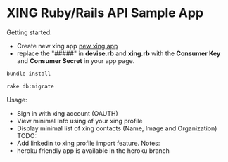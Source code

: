 XING Ruby/Rails API Sample App
================================
Getting started:
* Create new xing app [new xing app](https://dev.xing.com) 
* replace the "#####" in **devise.rb** and **xing.rb** with the **Consumer Key** and **Consumer Secret** in your app page.
```bash
bundle install
```
```bash
rake db:migrate
```
Usage:
* Sign in with xing account (OAUTH)
* View minimal Info using of your xing profile
* Display minimal list of xing contacts (Name, Image and Organization)
TODO:
* Add linkedin to xing profile import feature.
Notes:
* heroku friendly app is available in the heroku branch 